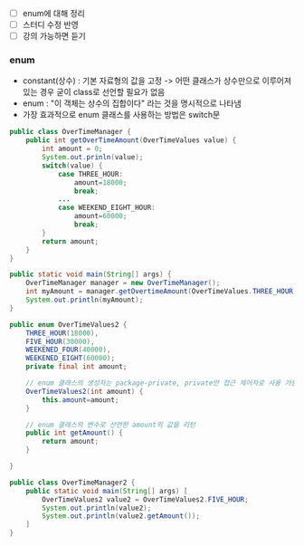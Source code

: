- [ ] enum에 대해 정리
- [ ] 스터디 수정 반영
- [ ] 강의 가능하면 듣기

### enum
- constant(상수) : 기본 자료형의 값을 고정 -> 어떤 클래스가 상수만으로 이루어져 있는 경우 굳이 class로 선언할 필요가 없음
- enum : "이 객체는 상수의 집합이다" 라는 것을 명시적으로 나타냄
- 가장 효과적으로 enum 클래스를 사용하는 방법은 switch문
```java
public class OverTimeManager {
	public int getOverTimeAmount(OverTimeValues value) {
		int amount = 0;
		System.out.prinln(value);
		switch(value) {
			case THREE_HOUR:
				amount=18000;
				break;
			...
			case WEEKEND_EIGHT_HOUR:
				amount=60000;
				break;
		}
		return amount;
	}
}

public static void main(String[] args) {
	OverTimeManager manager = new OverTimeManager();
	int myAmount = manager.getOvertimeAmount(OverTimeValues.THREE_HOUR);
	System.out.println(myAmount);
}
```

```java
public enum OverTimeValues2 {
	THREE_HOUR(18000),
	FIVE_HOUR(30000),
	WEEKENED_FOUR(40000),
	WEEKENED_EIGHT(60000);
	private final int amount;

	// enum 클래스의 생성자는 package-private, private만 접근 제어자로 사용 가능
	OverTimeValues2(int amount) {
		this.amount=amount;
	}

	// enum 클래스의 변수로 선언한 amount의 값을 리턴
	public int getAmount() {
		return amount;
	}

}

public class OverTimeManager2 {
	public static void main(String[] args) [
		OverTimeValues2 value2 = OverTimeValues2.FIVE_HOUR;
		System.out.println(value2);
		System.out.println(value2.getAmount());
	]
}
```